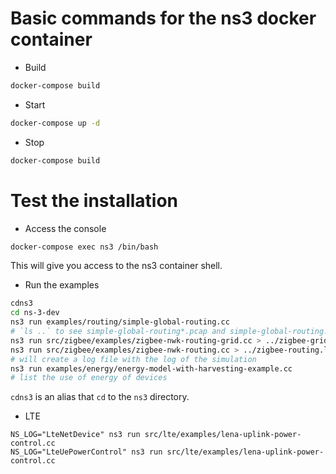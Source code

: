 # Basic commands for the ns3 docker container

- Build

```bash
docker-compose build
```

- Start

```bash
docker-compose up -d
```

- Stop

```bash
docker-compose build
```

# Test the installation

- Access the console

```bash
docker-compose exec ns3 /bin/bash
```
This will give you access to the ns3 container shell.

- Run the examples

```bash
cdns3
cd ns-3-dev
ns3 run examples/routing/simple-global-routing.cc
# `ls ..` to see simple-global-routing*.pcap and simple-global-routing.tr files
ns3 run src/zigbee/examples/zigbee-nwk-routing-grid.cc > ../zigbee-grid.log
ns3 run src/zigbee/examples/zigbee-nwk-routing.cc > ../zigbee-routing.log
# will create a log file with the log of the simulation
ns3 run examples/energy/energy-model-with-harvesting-example.cc
# list the use of energy of devices
```

`cdns3` is an alias that `cd` to the `ns3` directory.

- LTE

```
NS_LOG="LteNetDevice" ns3 run src/lte/examples/lena-uplink-power-control.cc
NS_LOG="LteUePowerControl" ns3 run src/lte/examples/lena-uplink-power-control.cc
```
